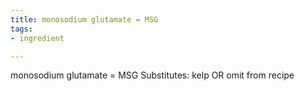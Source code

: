 ```yaml
---
title: monosodium glutamate = MSG
tags:
- ingredient

---
```

monosodium glutamate = MSG Substitutes: kelp OR omit from recipe
